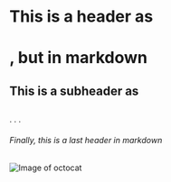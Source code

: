 # This is a header as <h1>, but in markdown
## This is a subheader as <h2>
.
.
.
###### Finally, this is a last header in markdown
![Image of octocat](https://octodex.github.com/images/yaktocat.png)
